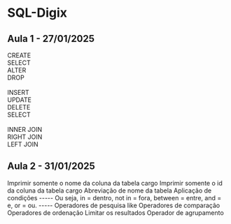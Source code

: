 # SQL-Digix

## Aula 1 - 27/01/2025
CREATE<br/>
SELECT<br/>
ALTER<br/>
DROP<br/>
<br/>
INSERT<br/>
UPDATE<br/>
DELETE<br/>
SELECT<br/>
<br/>
INNER JOIN<br/>
RIGHT JOIN<br/>
LEFT JOIN<br/>

## Aula 2 - 31/01/2025
Imprimir somente o nome da coluna da tabela cargo
Imprimir somente o id da coluna da tabela cargo
Abreviação de nome da tabela
Aplicação de condições
----- Ou seja, in = dentro, not in = fora, between = entre, and = e, or = ou. -----
Operadores de pesquisa like
Operadores de comparação
Operadores de ordenação
Limitar os resultados
Operador de agrupamento
